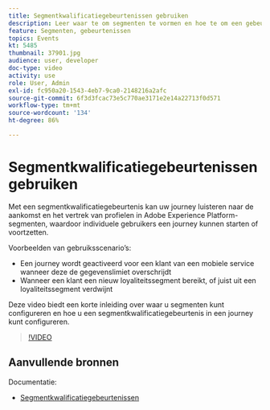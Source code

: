 ```yaml
---
title: Segmentkwalificatiegebeurtenissen gebruiken
description: Leer waar te om segmenten te vormen en hoe te om een gebeurtenis van de segmentkwalificatie in een reis te vormen.
feature: Segmenten, gebeurtenissen
topics: Events
kt: 5485
thumbnail: 37901.jpg
audience: user, developer
doc-type: video
activity: use
role: User, Admin
exl-id: fc950a20-1543-4eb7-9ca0-2148216a2afc
source-git-commit: 6f3d3fcac73e5c770ae3171e2e14a22713f0d571
workflow-type: tm+mt
source-wordcount: '134'
ht-degree: 86%

---
```


# Segmentkwalificatiegebeurtenissen gebruiken

Met een segmentkwalificatiegebeurtenis kan uw journey luisteren naar de aankomst en het vertrek van profielen in Adobe Experience Platform-segmenten, waardoor individuele gebruikers een journey kunnen starten of voortzetten.

Voorbeelden van gebruiksscenario’s:

* Een journey wordt geactiveerd voor een klant van een mobiele service wanneer deze de gegevenslimiet overschrijdt
* Wanneer een klant een nieuw loyaliteitssegment bereikt, of juist uit een loyaliteitssegment verdwijnt

Deze video biedt een korte inleiding over waar u segmenten kunt configureren en hoe u een segmentkwalificatiegebeurtenis in een journey kunt configureren.

>[!VIDEO](https://video.tv.adobe.com/v/37901?quality=12)

## Aanvullende bronnen

Documentatie:

* [Segmentkwalificatiegebeurtenissen](https://docs.adobe.com/content/help/nl-nl/journeys/using/building-journeys/about-journey-building/events-activities/segment-qualification-events.html)

